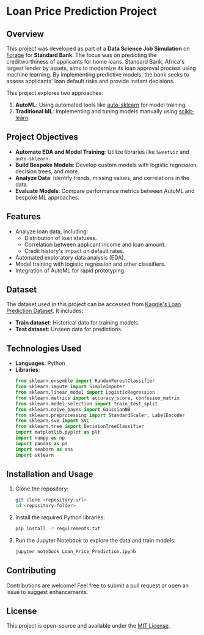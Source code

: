 # Loan Price Prediction Project

## Overview

This project was developed as part of a **Data Science Job Simulation** on [Forage](https://www.theforage.com/) for **Standard Bank**. The focus was on predicting the creditworthiness of applicants for home loans. Standard Bank, Africa's largest lender by assets, aims to modernize its loan approval process using machine learning. By implementing predictive models, the bank seeks to assess applicants' loan default risks and provide instant decisions.

This project explores two approaches:
1. **AutoML**: Using automated tools like [auto-sklearn](https://www.automl.org/automl/auto-sklearn/) for model training.
2. **Traditional ML**: Implementing and tuning models manually using [scikit-learn](https://scikit-learn.org/).

## Project Objectives

- **Automate EDA and Model Training**: Utilize libraries like `Sweetviz` and `auto-sklearn`.
- **Build Bespoke Models**: Develop custom models with logistic regression, decision trees, and more.
- **Analyze Data**: Identify trends, missing values, and correlations in the data.
- **Evaluate Models**: Compare performance metrics between AutoML and bespoke ML approaches.

## Features

- Analyze loan data, including:
  - Distribution of loan statuses.
  - Correlation between applicant income and loan amount.
  - Credit history's impact on default rates.
- Automated exploratory data analysis (EDA).
- Model training with logistic regression and other classifiers.
- Integration of AutoML for rapid prototyping.

## Dataset

The dataset used in this project can be accessed from [Kaggle's Loan Prediction Dataset](https://www.kaggle.com/datasets/altruistdelhite04/loan-prediction-problem-dataset). It includes:
- **Train dataset**: Historical data for training models.
- **Test dataset**: Unseen data for predictions.

## Technologies Used

- **Languages**: Python
- **Libraries**:
  ```python
  from sklearn.ensemble import RandomForestClassifier
  from sklearn.impute import SimpleImputer
  from sklearn.linear_model import LogisticRegression
  from sklearn.metrics import accuracy_score, confusion_matrix
  from sklearn.model_selection import train_test_split
  from sklearn.naive_bayes import GaussianNB
  from sklearn.preprocessing import StandardScaler, LabelEncoder
  from sklearn.svm import SVC
  from sklearn.tree import DecisionTreeClassifier
  import matplotlib.pyplot as plt
  import numpy as np
  import pandas as pd
  import seaborn as sns
  import sklearn
  ```

## Installation and Usage

1. Clone the repository:
   ```bash
   git clone <repository-url>
   cd <repository-folder>
   ```
2. Install the required Python libraries:
   ```bash
   pip install -r requirements.txt
   ```
3. Run the Jupyter Notebook to explore the data and train models:
   ```bash
   jupyter notebook Loan_Price_Prediction.ipynb
   ```

## Contributing

Contributions are welcome! Feel free to submit a pull request or open an issue to suggest enhancements.

## License

This project is open-source and available under the [MIT License](LICENSE).
